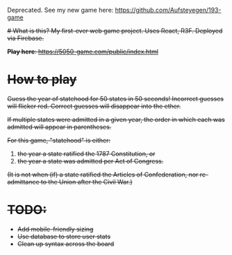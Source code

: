 Deprecated. See my new game here: https://github.com/Aufsteyegen/193-game

<s>
# What is this?
My first-ever web game project. Uses React, R3F. Deployed via Firebase.

**Play here**: https://5050-game.com/public/index.html 

# How to play

Guess the year of statehood for 50 states in 50 seconds!
Incorrect guesses will flicker red. Correct guesses will disappear into the ether.</div>

If multiple states were admitted in a given year, the order in which each was admitted will appear
in parentheses.

For this game, "statehood" is either: 
1. the year a state ratified the 1787 Constitution, or 
2. the year a state was admitted per Act of Congress.

(It is not when (if) a state ratified the Articles of Confederation,
nor re-admittance to the Union after the Civil War.)


# TODO: 
- Add mobile-friendly sizing
- Use database to store user stats
- Clean up syntax across the board
</s>
